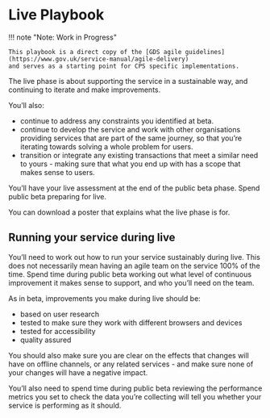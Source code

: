 # Live Playbook

!!! note "Note: Work in Progress"

    This playbook is a direct copy of the [GDS agile guidelines](https://www.gov.uk/service-manual/agile-delivery)
    and serves as a starting point for CPS specific implementations.

The live phase is about supporting the service in a sustainable way, and continuing to iterate and make improvements. 

You’ll also:

* continue to address any constraints you identified at beta.
* continue to develop the service and work with other organisations providing services that are part of the same 
  journey, so that you’re iterating towards solving a whole problem for users.
* transition or integrate any existing transactions that meet a similar need to yours - making sure that what you end up 
  with has a scope that makes sense to users.

You’ll have your live assessment at the end of the public beta phase. Spend public beta preparing for live.

You can download a poster that explains what the live phase is for.

## Running your service during live

You’ll need to work out how to run your service sustainably during live. This does not necessarily mean having an agile 
team on the service 100% of the time. Spend time during public beta working out what level of continuous improvement it 
makes sense to support, and who you’ll need on the team.

As in beta, improvements you make during live should be:

* based on user research
* tested to make sure they work with different browsers and devices
* tested for accessibility
* quality assured

You should also make sure you are clear on the effects that changes will have on offline channels, or any related 
services - and make sure none of your changes will have a negative impact.

You’ll also need to spend time during public beta reviewing the performance metrics you set to check the data you’re 
collecting will tell you whether your service is performing as it should.
